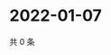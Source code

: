 # 2022-01-07

共 0 条

<!-- BEGIN WEIBO -->
<!-- 最后更新时间 Fri Jan 07 2022 05:08:28 GMT+0800 (China Standard Time) -->

<!-- END WEIBO -->
